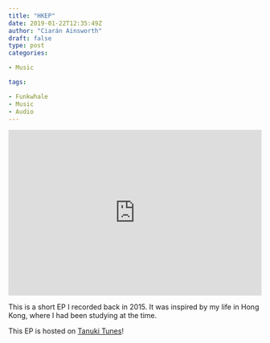 ```yaml
---
title: "HKEP"
date: 2019-01-22T12:35:49Z
author: "Ciarán Ainsworth"
draft: false
type: post
categories:

- Music 

tags:

- Funkwhale
- Music
- Audio
---
```


<iframe width="100%" height="330" scrolling="no" frameborder="no" src="https://tanukitunes.com/front/embed.html?&amp;type=album&amp;id=1"></iframe>

This is a short EP I recorded back in 2015. It was inspired by my life in Hong Kong, where I had been studying at the time.

This EP is hosted on [Tanuki Tunes](https://tanukitunes.com/about)!
